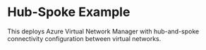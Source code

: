 # Hub-Spoke Example

This deploys Azure Virtual Network Manager with hub-and-spoke connectivity configuration between virtual networks.
